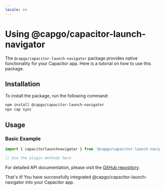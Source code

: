 ```yaml
---
locale: en
---
```

# Using @capgo/capacitor-launch-navigator

The `@capgo/capacitor-launch-navigator` package provides native functionality for your Capacitor app. Here is a tutorial on how to use this package.

## Installation

To install the package, run the following command:

```bash
npm install @capgo/capacitor-launch-navigator
npx cap sync
```

## Usage

### Basic Example

```typescript
import { capacitorlaunchnavigator } from '@capgo/capacitor-launch-navigator';

// Use the plugin methods here
```

For detailed API documentation, please visit the [GitHub repository](https://github.com/Cap-go/capacitor-launch-navigator).

That's it! You have successfully integrated @capgo/capacitor-launch-navigator into your Capacitor app.
